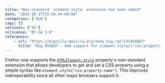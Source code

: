 ```yaml
---
title: "Non-standard `element.style` extension has been added"
date: "2014-10-17T22:50:44-04:00"
categories: ["dom"]
tags: []
versions: ["35"]
cclicense: "BY-SA 3.0"
references:
    - url: "https://bugzilla.mozilla.org/show_bug.cgi?id=958887"
      title: "Bug 958887 – Add support for element.style[\"css-property-name\"] non-standard extension"
---
```

Firefox now supports the [`HTMLElement.style`](https://developer.mozilla.org/en-US/docs/Web/API/HTMLElement.style) property's non-standard extension that allows developers to get and set a CSS property using a simple syntax like `element.style["css-property-name"]`. This improves interoperability since all other major browsers support it.
